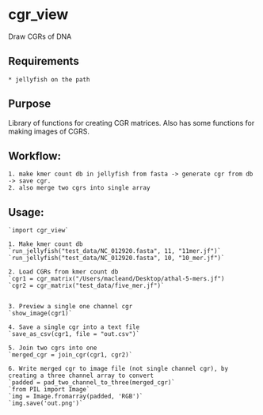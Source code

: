 # cgr_view

Draw CGRs of DNA

## Requirements

    * jellyfish on the path
    
## Purpose

Library of functions for creating CGR matrices. Also has some functions for making images of CGRS.

## Workflow:
    1. make kmer count db in jellyfish from fasta -> generate cgr from db -> save cgr.
    2. also merge two cgrs into single array

## Usage:

    `import cgr_view`

    1. Make kmer count db
    `run_jellyfish("test_data/NC_012920.fasta", 11, "11mer.jf")`
    `run_jellyfish("test_data/NC_012920.fasta", 10, "10_mer.jf")`
    
    2. Load CGRs from kmer count db
    `cgr1 = cgr_matrix("/Users/macleand/Desktop/athal-5-mers.jf")
    `cgr2 = cgr_matrix("test_data/five_mer.jf")`
   

    3. Preview a single one channel cgr
    `show_image(cgr1)`

    4. Save a single cgr into a text file
    `save_as_csv(cgr1, file = "out.csv")`

    5. Join two cgrs into one
    `merged_cgr = join_cgr(cgr1, cgr2)`

    6. Write merged cgr to image file (not single channel cgr), by creating a three channel array to convert
    `padded = pad_two_channel_to_three(merged_cgr)`
    `from PIL import Image`
    `img = Image.fromarray(padded, 'RGB')`
    `img.save('out.png')`